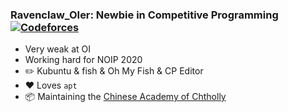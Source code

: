 ### Ravenclaw_OIer:  Newbie in Competitive Programming [![Codeforces](https://cfrating.ihcr.top/?user=Ravenclaw_OIer&style=flat-square)](https://codeforces.com/profile/Ravenclaw_OIer)

- Very weak at OI
- Working hard for NOIP 2020
- :pencil2: Kubuntu & fish & Oh My Fish & CP Editor
- :heart: Loves `apt`
- :package: Maintaining the [Chinese Academy of Chtholly](https://wiki.sukasuka.cn)
